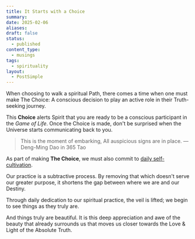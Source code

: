 ```yaml
---
title: It Starts with a Choice
summary: 
date: 2025-02-06
aliases: 
draft: false
status:
  - published
content_type:
  - musings
tags:
  - spirituality
layout:
  - PostSimple
---
```



When choosing to walk a spiritual Path, there comes a time when one must make <span className="bold-underline">The Choice</span>: A conscious decision to play an active role in their Truth-seeking journey.

This **Choice** alerts Spirit that you are ready to be a conscious participant in the _Game of Life_. Once the Choice is made, don't be surprised when the Universe starts communicating back to you. 

> This is the moment of embarking,
> All auspicious signs are in place. 
> — Deng-Ming Dao in 365 Tao

As part of making **The Choice**, we must also commit to [daily self-cultivation](/daily).

Our practice is a subtractive process. By removing that which doesn't serve our greater purpose, it shortens the gap between where we are and our Destiny.

Through daily dedication to our spiritual practice, the veil is lifted; we begin to see things as they truly are.

And things truly are beautiful. It is this deep appreciation and awe of the beauty that already surrounds us that moves us closer towards the Love & Light of the Absolute Truth. 
